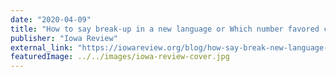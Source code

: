 ```yaml
---
date: "2020-04-09"
title: "How to say break-up in a new language or Which number favored concubine am I?"
publisher: "Iowa Review"
external_link: "https://iowareview.org/blog/how-say-break-new-language-or-which-number-favored-concubine-am-i"
featuredImage: ../../images/iowa-review-cover.jpg
---
```


